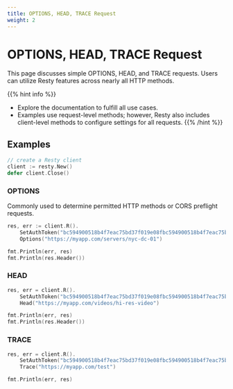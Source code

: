 ```yaml
---
title: OPTIONS, HEAD, TRACE Request
weight: 2
---
```


# OPTIONS, HEAD, TRACE Request

This page discusses simple OPTIONS, HEAD, and TRACE requests. Users can utilize Resty features across nearly all HTTP methods.

{{% hint info %}}
* Explore the documentation to fulfill all use cases.
* Examples use request-level methods; however, Resty also includes client-level methods to configure settings for all requests.
{{% /hint %}}

## Examples

```go
// create a Resty client
client := resty.New()
defer client.Close()
```

### OPTIONS

Commonly used to determine permitted HTTP methods or CORS preflight requests.

```go
res, err := client.R().
    SetAuthToken("bc594900518b4f7eac75bd37f019e08fbc594900518b4f7eac75bd37f019e08f").
    Options("https://myapp.com/servers/nyc-dc-01")

fmt.Println(err, res)
fmt.Println(res.Header())
```

### HEAD

```go
res, err = client.R().
    SetAuthToken("bc594900518b4f7eac75bd37f019e08fbc594900518b4f7eac75bd37f019e08f").
    Head("https://myapp.com/videos/hi-res-video")

fmt.Println(err, res)
fmt.Println(res.Header())
```

### TRACE

```go
res, err = client.R().
    SetAuthToken("bc594900518b4f7eac75bd37f019e08fbc594900518b4f7eac75bd37f019e08f").
    Trace("https://myapp.com/test")

fmt.Println(err, res)
```